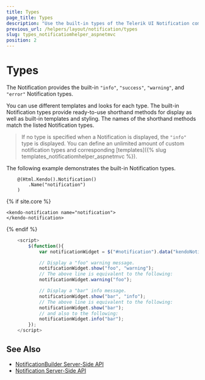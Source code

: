 ```yaml
---
title: Types
page_title: Types
description: "Use the built-in types of the Telerik UI Notification component for ASP.NET MVC."
previous_url: /helpers/layout/notification/types
slug: types_notificatiomhelper_aspnetmvc
position: 2
---
```


# Types

The Notification provides the built-in `"info"`, `"success"`, `"warning"`, and `"error"` Notification types.

You can use different templates and looks for each type. The built-in Notification types provide ready-to-use shorthand methods for display as well as built-in templates and styling. The names of the shorthand methods match the listed Notification types.

> If no type is specified when a Notification is displayed, the `"info"` type is displayed. You can define an unlimited amount of custom notification types and corresponding [templates]({% slug templates_notificatiomhelper_aspnetmvc %}).

The following example demonstrates the built-in Notification types.

```HtmlHelper
    @(Html.Kendo().Notification()
        .Name("notification")
    )
```
{% if site.core %}
```TagHelper
<kendo-notification name="notification">
</kendo-notification>
```
{% endif %}
```script.js
    <script>
        $(function(){
            var notificationWidget = $("#notification").data("kendoNotification");

            // Display a "foo" warning message.
            notificationWidget.show("foo", "warning");
            // The above line is equivalent to the following:
            notificationWidget.warning("foo");

            // Display a "bar" info message.
            notificationWidget.show("bar", "info");
            // The above line is equivalent to the following:
            notificationWidget.show("bar");
            // and also to the following:
            notificationWidget.info("bar");
        });
    </script>
```

## See Also

* [NotificationBuilder Server-Side API](/api/Kendo.Mvc.UI.Fluent/NotificationBuilder)
* [Notification Server-Side API](/api/notification)
